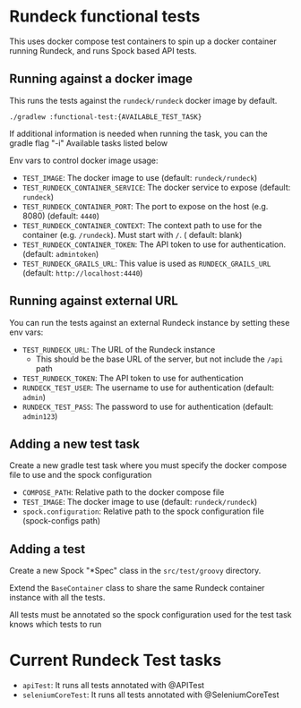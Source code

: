 # Rundeck functional tests

This uses docker compose test containers to spin up a docker container running Rundeck, and
runs Spock based API tests.

## Running against a docker image

This runs the tests against the `rundeck/rundeck` docker image by default.
```
./gradlew :functional-test:{AVAILABLE_TEST_TASK}
```
If additional information is needed when running the task, you can the gradle flag "-i"
Available tasks listed below

Env vars to control docker image usage:

- `TEST_IMAGE`: The docker image to use (default: `rundeck/rundeck`)
- `TEST_RUNDECK_CONTAINER_SERVICE`: The docker service to expose (default: `rundeck`)
- `TEST_RUNDECK_CONTAINER_PORT`: The port to expose on the host (e.g. 8080) (default: `4440`)
- `TEST_RUNDECK_CONTAINER_CONTEXT`: The context path to use for the container (e.g. `/rundeck`). Must start with `/`. (
  default: blank)
- `TEST_RUNDECK_CONTAINER_TOKEN`: The API token to use for authentication. (default: `admintoken`)
- `TEST_RUNDECK_GRAILS_URL`: This value is used as `RUNDECK_GRAILS_URL` (default: `http://localhost:4440`)

## Running against external URL

You can run the tests against an external Rundeck instance by setting these env vars:

* `TEST_RUNDECK_URL`: The URL of the Rundeck instance
    * This should be the base URL of the server, but not include the `/api` path
* `TEST_RUNDECK_TOKEN`: The API token to use for authentication
* `RUNDECK_TEST_USER`: The username to use for authentication (default: `admin`)
* `RUNDECK_TEST_PASS`: The password to use for authentication (default: `admin123`)

## Adding a new test task

Create a new gradle test task where you must specify the docker compose file to use and the spock configuration

* `COMPOSE_PATH`: Relative path to the docker compose file
* `TEST_IMAGE`: The docker image to use (default: `rundeck/rundeck`)
* `spock.configuration`: Relative path to the spock configuration file (spock-configs path)

## Adding a test

Create a new Spock "*Spec" class in the `src/test/groovy` directory.

Extend the `BaseContainer` class to share the same Rundeck container instance with all the tests.

All tests must be annotated so the spock configuration used for the test task knows which tests to run

# Current Rundeck Test tasks

* `apiTest`: It runs all tests annotated with @APITest
* `seleniumCoreTest`: It runs all tests annotated with @SeleniumCoreTest